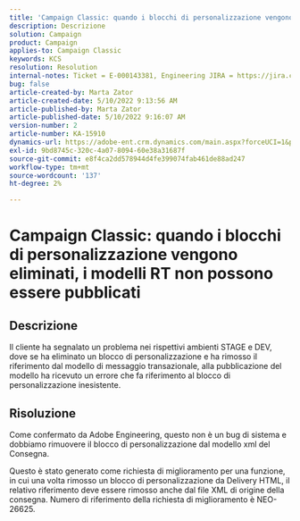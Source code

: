 ```yaml
---
title: 'Campaign Classic: quando i blocchi di personalizzazione vengono eliminati, i modelli RT non possono essere pubblicati'
description: Descrizione
solution: Campaign
product: Campaign
applies-to: Campaign Classic
keywords: KCS
resolution: Resolution
internal-notes: Ticket = E-000143381, Engineering JIRA = https://jira.corp.adobe.com/browse/NEO-26451 , Enhancement = https://jira.corp.adobe.com/browse/NEO-26451
bug: false
article-created-by: Marta Zator
article-created-date: 5/10/2022 9:13:56 AM
article-published-by: Marta Zator
article-published-date: 5/10/2022 9:16:07 AM
version-number: 2
article-number: KA-15910
dynamics-url: https://adobe-ent.crm.dynamics.com/main.aspx?forceUCI=1&pagetype=entityrecord&etn=knowledgearticle&id=d7a4d37e-41d0-ec11-a7b5-00224809c101
exl-id: 9bd8745c-320c-4a07-8094-60e38a31687f
source-git-commit: e8f4ca2dd578944d4fe399074fab461de88ad247
workflow-type: tm+mt
source-wordcount: '137'
ht-degree: 2%

---
```


# Campaign Classic: quando i blocchi di personalizzazione vengono eliminati, i modelli RT non possono essere pubblicati

## Descrizione


Il cliente ha segnalato un problema nei rispettivi ambienti STAGE e DEV, dove se ha eliminato un blocco di personalizzazione e ha rimosso il riferimento dal modello di messaggio transazionale, alla pubblicazione del modello ha ricevuto un errore che fa riferimento al blocco di personalizzazione inesistente.


## Risoluzione


Come confermato da Adobe Engineering, questo non è un bug di sistema e dobbiamo rimuovere il blocco di personalizzazione dal modello xml del Consegna.

Questo è stato generato come richiesta di miglioramento per una funzione, in cui una volta rimosso un blocco di personalizzazione da Delivery HTML, il relativo riferimento deve essere rimosso anche dal file XML di origine della consegna. Numero di riferimento della richiesta di miglioramento è NEO-26625.
